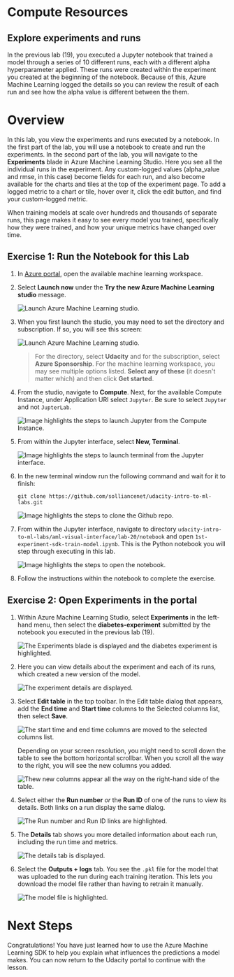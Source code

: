 # Compute Resources

## Explore experiments and runs

In the previous lab (19), you executed a Jupyter notebook that trained a model through a series of 10 different runs, each with a different alpha hyperparameter applied. These runs were created within the experiment you created at the beginning of the notebook. Because of this, Azure Machine Learning logged the details so you can review the result of each run and see how the alpha value is different between the them.

# Overview

In this lab, you view the experiments and runs executed by a notebook. In the first part of the lab, you will use a notebook to create and run the experiments. In the second part of the lab, you will navigate to the **Experiments** blade in Azure Machine Learning Studio. Here you see all the individual runs in the experiment. Any custom-logged values (alpha_value and rmse, in this case) become fields for each run, and also become available for the charts and tiles at the top of the experiment page. To add a logged metric to a chart or tile, hover over it, click the edit button, and find your custom-logged metric.

When training models at scale over hundreds and thousands of separate runs, this page makes it easy to see every model you trained, specifically how they were trained, and how your unique metrics have changed over time.

## Exercise 1: Run the Notebook for this Lab

1. In [Azure portal](https://portal.azure.com/), open the available machine learning workspace.

2. Select **Launch now** under the **Try the new Azure Machine Learning studio** message.

    ![Launch Azure Machine Learning studio.](images/01a.png 'Launch AML')

3. When you first launch the studio, you may need to set the directory and subscription. If so, you will see this screen:

    ![Launch Azure Machine Learning studio.](images/00.png 'Launch AML')

    > For the directory, select **Udacity** and for the subscription, select **Azure Sponsorship**. For the machine learning workspace, you may see multiple options listed. **Select any of these** (it doesn't matter which) and then click **Get started**.

4. From the studio, navigate to **Compute**. Next, for the available Compute Instance, under Application URI select `Jupyter`. Be sure to select `Jupyter` and not `JupterLab`.

   ![Image highlights the steps to launch Jupyter from the Compute Instance.](images/02.png "Launch Jupyter from Compute Instance")

5. From within the Jupyter interface, select **New, Terminal**.

    ![Image highlights the steps to launch terminal from the Jupyter interface.](images/05.png "Launch Terminal")

6. In the new terminal window run the following command and wait for it to finish:

    `git clone https://github.com/solliancenet/udacity-intro-to-ml-labs.git`

    ![Image highlights the steps to clone the Github repo.](images/06.png "Clone Github Repo")

7. From within the Jupyter interface, navigate to directory `udacity-intro-to-ml-labs/aml-visual-interface/lab-20/notebook` and open `1st-experiment-sdk-train-model.ipynb`. This is the Python notebook you will step through executing in this lab.

   ![Image highlights the steps to open the notebook.](images/07.png 'Opening the notebook')

8. Follow the instructions within the notebook to complete the exercise.

## Exercise 2: Open Experiments in the portal

1. Within Azure Machine Learning Studio, select **Experiments** in the left-hand menu, then select the **diabetes-experiment** submitted by the notebook you executed in the previous lab (19).

    ![The Experiments blade is displayed and the diabetes experiment is highlighted.](images/experiments.png "Experiments")

2. Here you can view details about the experiment and each of its runs, which created a new version of the model.

    ![The experiment details are displayed.](images/diabetes-experiment.png "diabetes-experiment")

3. Select **Edit table** in the top toolbar. In the Edit table dialog that appears, add the **End time** and **Start time** columns to the Selected columns list, then select **Save**.

    ![The start time and end time columns are moved to the selected columns list.](images/edit-table.png "Edit table dialog")

    Depending on your screen resolution, you might need to scroll down the table to see the bottom horizontal scrollbar. When you scroll all the way to the right, you will see the new columns you added.

    ![Thew new columns appear all the way on the right-hand side of the table.](images/added-columns.png "Added columns")

4. Select either the **Run number** *or* the **Run ID** of one of the runs to view its details. Both links on a run display the same dialog.

    ![The Run number and Run ID links are highlighted.](images/run-links.png "Run links")

5. The **Details** tab shows you more detailed information about each run, including the run time and metrics.

    ![The details tab is displayed.](images/run-details.png "Run details")

6. Select the **Outputs + logs** tab. You see the `.pkl` file for the model that was uploaded to the run during each training iteration. This lets you download the model file rather than having to retrain it manually.

    ![The model file is highlighted.](images/run-outputs.png "Outputs + logs")

# Next Steps

Congratulations! You have just learned how to use the Azure Machine Learning SDK to help you explain what influences the predictions a model makes. You can now return to the Udacity portal to continue with the lesson.
